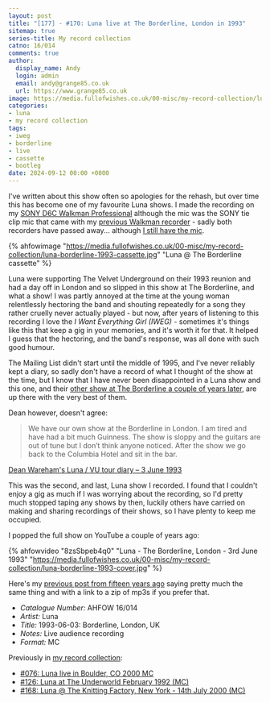 ```yaml
---
layout: post
title: "[177] - #170: Luna live at The Borderline, London in 1993"
sitemap: true
series-title: My record collection
catno: 16/014
comments: true
author:
  display_name: Andy
  login: admin
  email: andy@grange85.co.uk
  url: https://www.grange85.co.uk
image: https://media.fullofwishes.co.uk/00-misc/my-record-collection/luna-borderline-1993-cassette.jpg
categories:
- luna
- my record collection
tags:
- iweg
- borderline
- live
- cassette
- bootleg
date: 2024-09-12 00:00 +0000
---
```

I've written about this show often so apologies for the rehash, but over time this has become one of my favourite Luna shows. I made the recording on my [SONY D6C Walkman Professional](https://walkman.land/sony/wm-d6c) although the mic was the SONY tie clip mic that came with my [previous Walkman recorder](https://walkman.land/sony/WM-F2) - sadly both recorders have passed away... although [I still have the mic](https://flic.kr/p/2q4LrGb).

{% ahfowimage "https://media.fullofwishes.co.uk/00-misc/my-record-collection/luna-borderline-1993-cassette.jpg" "Luna @ The Borderline cassette" %}

Luna were supporting The Velvet Underground on their 1993 reunion and had a day off in London and so slipped in this show at The Borderline, and what a show! I was partly annoyed at the time at the young woman relentlessly hectoring the band and shouting repeatedly for a song they rather cruelly never actually played - but now, after years of listening to this recording I love the _I Want Everything Girl (IWEG)_ - sometimes it's things like this that keep a gig in your memories, and it's worth it for that. It helped I guess that the hectoring, and the band's response, was all done with such good humour.

The Mailing List didn't start until the middle of 1995, and I've never reliably kept a diary, so sadly don't have a record of what I thought of the show at the time, but I know that I have never been disappointed in a Luna show and this one, and their [other show at The Borderline a couple of years later](/2021/05/10/audio-full-show-luna-borderline/), are up there with the very best of them.

Dean however, doesn't agree:

<blockquote>
We have our own show at the Borderline in London. I am tired and have had a bit much Guinness. The show is sloppy and the guitars are out of tune but I don’t think anyone noticed. After the show we go back to the Columbia Hotel and sit in the bar.
</blockquote>
<p class="caption"><a href="/2013/06/03/luna-vu-tour-diary-3rd-june-1993/">Dean Wareham's Luna / VU tour diary – 3 June 1993</a></p>

This was the second, and last, Luna show I recorded. I found that I couldn't enjoy a gig as much if I was worrying about the recording, so I'd pretty much stopped taping any shows by then, luckily others have carried on making and sharing recordings of their shows, so I have plenty to keep me occupied.

I popped the full show on YouTube a couple of years ago:

{% ahfowvideo "8zsSbpeb4q0" "Luna - The Borderline, London - 3rd June 1993" "https://media.fullofwishes.co.uk/00-misc/my-record-collection/luna-borderline-1993-cover.jpg" %}

Here's my [previous post from fifteen years ago](/2009/09/02/mp3-luna-live-in-london-in-1993/) saying pretty much the same thing and with a link to a zip of mp3s if you prefer that. 

 - *Catalogue Number:* AHFOW 16/014
 - *Artist:* Luna
 - *Title:* 1993-06-03: Borderline, London, UK
 - *Notes:* Live audience recording
 - *Format:* MC

Previously in [my record collection](/category/my-record-collection):
 - [#076: Luna live in Boulder, CO 2000 MC](/2023/10/09/my-record-collection-076-luna-live-in-boulder-co-2000-mc/)
 - [#126: Luna at The Underworld February 1992 (MC)](/2024/04/11/my-record-collection-126-luna-at-the-underworld-february-1992-mc/)
 - [#168: Luna @ The Knitting Factory, New York - 14th July 2000 (MC)](/2024/09/05/my-record-collection-168-2000-07-14-the-knitting-factory-new-york-ny-usa-mc/) 
